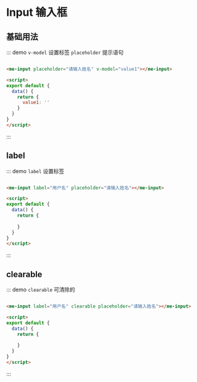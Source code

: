 
# Input 输入框

## 基础用法
::: demo `v-model` 设置标签 `placeholder` 提示语句
```html

<me-input placeholder="请输入姓名" v-model="value1"></me-input>

<script>
export default {
  data() {
    return {
      value1: ''
    }
  }
}
</script>
```
:::


## label
::: demo  `label` 设置标签 
```html

<me-input label="用户名" placeholder="请输入姓名"></me-input>

<script>
export default {
  data() {
    return {
      
    }
  }
}
</script>
```
:::

## clearable
::: demo `clearable` 可清除的
```html

<me-input label="用户名" clearable placeholder="请输入姓名"></me-input>

<script>
export default {
  data() {
    return {
      
    }
  }
}
</script>
```
:::